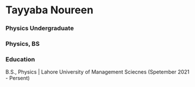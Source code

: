 # Tayyaba Noureen
### Physics Undergraduate
### Physics, BS
### Education
B.S., Physics | Lahore University of Management Sciecnes (Spetember 2021 - Persent)



